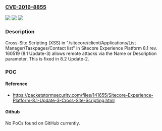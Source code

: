 ### [CVE-2016-8855](https://cve.mitre.org/cgi-bin/cvename.cgi?name=CVE-2016-8855)
![](https://img.shields.io/static/v1?label=Product&message=n%2Fa&color=blue)
![](https://img.shields.io/static/v1?label=Version&message=n%2Fa&color=blue)
![](https://img.shields.io/static/v1?label=Vulnerability&message=n%2Fa&color=brighgreen)

### Description

Cross-Site Scripting (XSS) in "/sitecore/client/Applications/List Manager/Taskpages/Contact list" in Sitecore Experience Platform 8.1 rev. 160519 (8.1 Update-3) allows remote attacks via the Name or Description parameter. This is fixed in 8.2 Update-2.

### POC

#### Reference
- https://packetstormsecurity.com/files/141655/Sitecore-Experience-Platform-8.1-Update-3-Cross-Site-Scripting.html

#### Github
No PoCs found on GitHub currently.

